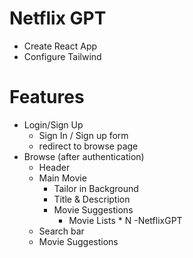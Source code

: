 # Netflix GPT

- Create React App
- Configure Tailwind

# Features
- Login/Sign Up
    - Sign In / Sign up form
    - redirect to browse page
- Browse (after authentication)
    - Header
    - Main Movie
        - Tailor in Background
        - Title & Description
        - Movie Suggestions
            - Movie Lists * N
-NetflixGPT
    - Search bar
    - Movie Suggestions